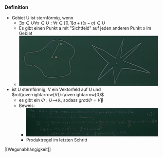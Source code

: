 ### Definition
+ Gebiet U ist sternförmig, wenn
	+ $∃a∈U∀x∈U: ∀t∈[0,1] a+t(x-a)∈U$
	+ Es gibt einen Punkt a mit "Sichtfeld" auf jeden anderen Punkt x im Gebiet
	+ ![](Pasted%20image%2020220328110912.png)
+ ist U sternförmig, V ein Vektorfeld auf U und $rot(\overrightarrow{V})=\overrightarrow{0}$
	+ es gibt ein $Φ: U$-->$ℝ$, sodass $gradΦ=\overrightarrow{V}$
	+ Beweis:
		+ ![](Pasted%20image%2020220328112142.png)
		+ Produktregel im letzten Schritt

[[Wegunabhängigkeit]]